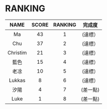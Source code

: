 # RANKING

| NAME | SCORE | RANKING |完成度|
| :---:       |     :---:      |          :---: |      :---:      |
|   Ma   |     43   |    1   |(達標）|
|   Chu  |    37     |   2    |(達標）|
| Christim     | 21       | 3 |(達標）|
| 藍色   | 15     | 4    |(達標）|
|   老凃   |    10    |     5  |(達標）|
|   Lukkas   |  8      |   6    |(達標）|
|   汐陽   |    4    |     7  |(差一點)|
|   Luke   |    1   |    8   |(差一點)|
